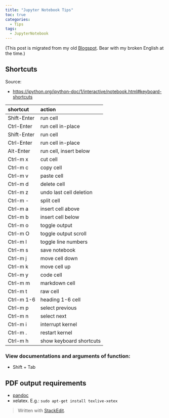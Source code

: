 ```yaml
---
title: "Jupyter Notebook Tips"
toc: true
categories:
  - Tips
tags:
  - JupyterNotebook
---
```



(This post is migrated from my old [Blogspot](https://jwt625.blogspot.com/2017/09/jupyter-notebook-tips.html). Bear with my broken English at the time.)


## Shortcuts

Source: 

- https://ipython.org/ipython-doc/1/interactive/notebook.html#keyboard-shortcuts

|shortcut|action|
|:---|:---|
|Shift-Enter|	run cell|
|Ctrl-Enter	|run cell in-place|
|Shift-Enter|	run cell|
|Ctrl-Enter|	run cell in-place
|Alt-Enter	|run cell, insert below
|Ctrl-m x|	cut cell
|Ctrl-m c|	copy cell
|Ctrl-m v|	paste cell
|Ctrl-m d|	delete cell
|Ctrl-m z|	undo last cell deletion
|Ctrl-m -|	split cell
|Ctrl-m a|	insert cell above
|Ctrl-m b|	insert cell below
|Ctrl-m o|	toggle output
|Ctrl-m O|	toggle output scroll
|Ctrl-m l|	toggle line numbers
|Ctrl-m s|	save notebook
|Ctrl-m j|	move cell down
|Ctrl-m k|	move cell up
|Ctrl-m y|	code cell
|Ctrl-m m|	markdown cell
|Ctrl-m t|	raw cell
|Ctrl-m 1-6|	heading 1-6 cell
|Ctrl-m p|	select previous
|Ctrl-m n|	select next
|Ctrl-m i|	interrupt kernel
|Ctrl-m .|	restart kernel
|Ctrl-m h|	show keyboard shortcuts


### View documentations and arguments of function:

- Shift + Tab

## PDF output requirements

- [pandoc](http://pandoc.org/)
- xelatex. E.g.: `sudo apt-get install texlive-xetex`

> Written with [StackEdit](https://stackedit.io/).

